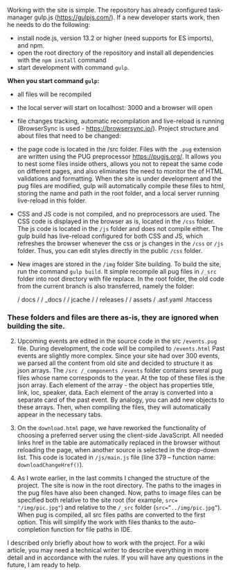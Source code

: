 Working with the site is simple. The repository has already configured task-manager gulp.js (https://gulpjs.com/). If a new developer starts work, then he needs to do the following:
- install node.js, version 13.2 or higher (need supports for ES imports), and npm.
- open the root directory of the repository and install all dependencies with the `npm install` command
- start development with command `gulp`.

**When you start command `gulp`:**
- all files will be recompiled
- the local server will start on localhost: 3000 and a browser will open
- file changes tracking, automatic recompilation and live-reload is running (BrowserSync is used - https://browsersync.io/).
Project structure and about files that need to be changed:
- the page code is located in the /src folder. Files with the `.pug` extension are written using the PUG preprocessor https://pugjs.org/. It allows you to nest some files inside others, allows you not to repeat the same code on different pages, and also eliminates the need to monitor the of HTML validations and formatting. When the site is under development and the pug files are modified, gulp will automatically compile these files to html, storing the name and path in the root folder, and a local server running live-reload in this folder.
- CSS and JS code is not compiled, and no preprocessors are used. The CSS code is displayed in the browser as is, located in the `/css` folder. The js code is located in the `/js` folder and does not compile either. The gulp build has live-reload configured for both CSS and JS, which refreshes the browser whenever the css or js changes in the `/css` or `/js` folder. Thus, you can edit styles directly in the public `/css` folder.
- New images are stored in the `/img` folder
Site building. 
To build the site, run the command `gulp build`. It simple recompile all pug files in `/_src` folder into root directory with file replace.
In the root folder, the old code from the current branch is also transferred, namely the folder:

    / docs /
    / _docs /
    / jcache /
    / releases /
    / assets /
    .asf.yaml
    .htaccess

### These folders and files are there as-is, they are ignored when building the site.

2. Upcoming events are edited in the source code in the src `/events.pug` file. During development, the code will be compiled to `/events.html`
Past events are slightly more complex. Since your site had over 300 events, we parsed all the content from old site and decided to structure it as json arrays. The `/src /_components /events` folder contains several pug files whose name corresponds to the year. At the top of these files is the json array. Each element of the array - the object has properties title, link, loc, speaker, data. Each element of the array is converted into a separate card of the past event. By analogy, you can add new objects to these arrays. Then, when compiling the files, they will automatically appear in the necessary tabs.

4. On the `download.html` page, we have reworked the functionality of choosing a preferred server using the client-side JavaScript. All needed links href in the table are automatically replaced in the browser without reloading the page, when another source is selected in the drop-down list. This code is located in `/js/main.js` file (line 379 – function name: `downloadChangeHref()`).

5. As I wrote earlier, in the last commits I changed the structure of the project. The site is now in the root directory. The paths to the images in the pug files have also been changed.
Now, paths to image files can be specified both relative to the site root (for example, `src= "/img/pic.jpg"`) and relative to the `/_src` folder (`src=”../img/pic.jpg”`). When pug is compiled, all src files paths are converted to the first option. This will simplify the work with files thanks to the auto-completion function for file paths in IDE.

I described only briefly about how to work with the project. For a wiki article, you may need a technical writer to describe everything in more detail and in accordance with the rules. If you will have any questions in the future, I am ready to help.
